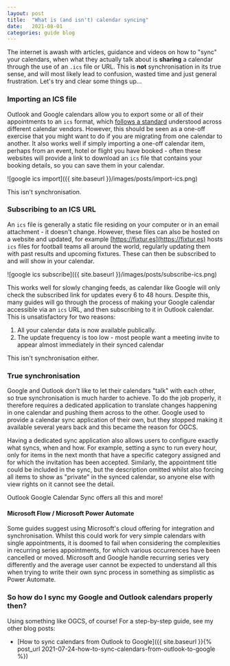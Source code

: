 ```yaml
---
layout: post
title:  "What is (and isn't) calendar syncing"
date:   2021-08-01
categories: guide blog
---
```


The internet is awash with articles, guidance and videos on how to "sync" your calendars, when what they actually talk about is __sharing__ a calendar through the use of an `.ics` file or URL.
This is **not** synchronisation in its true sense, and will most likely lead to confusion, wasted time and just general frustration. Let's try and clear some things up...

### Importing an ICS file

Outlook and Google calendars allow you to export some or all of their appointments to an `ics` format, which [follows a standard](https://en.wikipedia.org/wiki/ICalendar) understood across different calendar vendors. However, this should be seen as a one-off exercise that you might want to do if you are migrating from one calendar to another. It also works well if simply importing a one-off calendar item, perhaps from an event, hotel or flight you have booked - often these websites will provide a link to download an `ics` file that contains your booking details, so you can save them in your calendar.

![google ics import]({{ site.baseurl }}/images/posts/import-ics.png)

This isn't synchronisation.

### Subscribing to an ICS URL

An `ics` file is generally a static file residing on your computer or in an email attachment - it doesn't change. However, these files can also be hosted on a website and updated, for example [https://fixtur.es](https://fixtur.es) hosts `ics` files for football teams all around the world, regularly updating them with past results and upcoming fixtures. These can then be subscribed to and will show in your calendar.

![google ics subscribe]({{ site.baseurl }}/images/posts/subscribe-ics.png)

This works well for slowly changing feeds, as calendar like Google will only check the subscribed link for updates every 6 to 48 hours. Despite this, many guides will go through the process of making your Google calendar accessible via an `ics` URL, and then subscribing to it in Outlook calendar. This is unsatisfactory for two reasons:
1. All your calendar data is now available publically.
1. The update frequency is too low - most people want a meeting invite to appear almost immediately in their synced calendar

This isn't synchronisation either.

### True synchronisation

Google and Outlook don't like to let their calendars "talk" with each other, so true synchronisation is much harder to achieve. To do the job properly, it therefore requires a dedicated application to translate changes happening in one calendar and pushing them across to the other. Google used to provide a calendar sync application of their own, but they stopped making it available several years back and this became the reason for OGCS.

Having a dedicated sync application also allows users to configure exactly what syncs, when and how. For example, setting a sync to run every hour, only for items in the next month that have a specific category assigned and for which the invitation has been accepted. Similarly, the appointment title could be included in the sync, but the description omitted whilst also forcing all items to show as "private" in the synced calendar, so anyone else with view rights on it cannot see the detail.

Outlook Google Calendar Sync offers all this and more!

#### Microsoft Flow / Microsoft Power Automate

Some guides suggest using Microsoft's cloud offering for integration and synchronisation. Whilst this could work for very simple calendars with single appointments, it is doomed to fail when considering the complexities in recurring series appointments, for which various occurrences have been cancelled or moved. Microsoft and Google handle recurring series very differently and the average user cannot be expected to understand all this when trying to write their own sync process in something as simplistic as Power Automate.


### So how do I sync my Google and Outlook calendars properly then?

Using something like OGCS, of course! For a step-by-step guide, see my other blog posts:
* [How to sync calendars from Outlook to Google]({{ site.baseurl }}{% post_url 2021-07-24-how-to-sync-calendars-from-outlook-to-google %}) 
